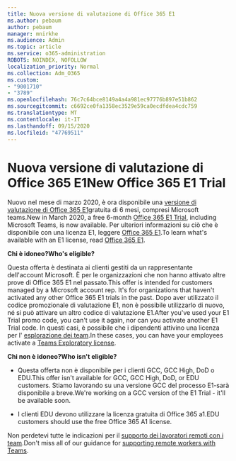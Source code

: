 ```yaml
---
title: Nuova versione di valutazione di Office 365 E1
ms.author: pebaum
author: pebaum
manager: mnirkhe
ms.audience: Admin
ms.topic: article
ms.service: o365-administration
ROBOTS: NOINDEX, NOFOLLOW
localization_priority: Normal
ms.collection: Adm_O365
ms.custom:
- "9001710"
- "3789"
ms.openlocfilehash: 76c7c64bce8149a4a4a981ec97776b897e51b862
ms.sourcegitcommit: c6692ce0fa1358ec3529e59ca0ecdfdea4cdc759
ms.translationtype: MT
ms.contentlocale: it-IT
ms.lasthandoff: 09/15/2020
ms.locfileid: "47769511"
---
```

# <a name="new-office-365-e1-trial"></a><span data-ttu-id="8df7b-102">Nuova versione di valutazione di Office 365 E1</span><span class="sxs-lookup"><span data-stu-id="8df7b-102">New Office 365 E1 Trial</span></span>

<span data-ttu-id="8df7b-103">Nuovo nel mese di marzo 2020, è ora disponibile una [versione di valutazione di Office 365 E1](https://docs.microsoft.com/MicrosoftTeams/e1-trial-license)gratuita di 6 mesi, compresi Microsoft teams.</span><span class="sxs-lookup"><span data-stu-id="8df7b-103">New in March 2020, a free 6-month [Office 365 E1 Trial](https://docs.microsoft.com/MicrosoftTeams/e1-trial-license), including Microsoft Teams, is now available.</span></span> <span data-ttu-id="8df7b-104">Per ulteriori informazioni su ciò che è disponibile con una licenza E1, leggere [Office 365 E1](https://www.microsoft.com/microsoft-365/business/office-365-enterprise-e1-business-software).</span><span class="sxs-lookup"><span data-stu-id="8df7b-104">To learn what's available with an E1 license, read [Office 365 E1](https://www.microsoft.com/microsoft-365/business/office-365-enterprise-e1-business-software).</span></span>

<span data-ttu-id="8df7b-105">**Chi è idoneo?**</span><span class="sxs-lookup"><span data-stu-id="8df7b-105">**Who's eligible?**</span></span>

<span data-ttu-id="8df7b-106">Questa offerta è destinata ai clienti gestiti da un rappresentante dell'account Microsoft. È per le organizzazioni che non hanno attivato altre prove di Office 365 E1 nel passato.</span><span class="sxs-lookup"><span data-stu-id="8df7b-106">This offer is intended for customers managed by a Microsoft account rep. It's for organizations that haven't activated any other Office 365 E1 trials in the past.</span></span> <span data-ttu-id="8df7b-107">Dopo aver utilizzato il codice promozionale di valutazione E1, non è possibile utilizzarlo di nuovo, né si può attivare un altro codice di valutazione E1.</span><span class="sxs-lookup"><span data-stu-id="8df7b-107">After you've used your E1 Trial promo code, you can't use it again, nor can you activate another E1 Trial code.</span></span> <span data-ttu-id="8df7b-108">In questi casi, è possibile che i dipendenti attivino una licenza per l' [esplorazione dei team](https://docs.microsoft.com/MicrosoftTeams/teams-exploratory).</span><span class="sxs-lookup"><span data-stu-id="8df7b-108">In these cases, you can have your employees activate a [Teams Exploratory license](https://docs.microsoft.com/MicrosoftTeams/teams-exploratory).</span></span>

<span data-ttu-id="8df7b-109">**Chi non è idoneo?**</span><span class="sxs-lookup"><span data-stu-id="8df7b-109">**Who isn't eligible?**</span></span>

- <span data-ttu-id="8df7b-110">Questa offerta non è disponibile per i clienti GCC, GCC High, DoD o EDU.</span><span class="sxs-lookup"><span data-stu-id="8df7b-110">This offer isn't available for GCC, GCC High, DoD, or EDU customers.</span></span> <span data-ttu-id="8df7b-111">Stiamo lavorando su una versione GCC del processo E1-sarà disponibile a breve.</span><span class="sxs-lookup"><span data-stu-id="8df7b-111">We're working on a GCC version of the E1 Trial - it'll be available soon.</span></span>

 - <span data-ttu-id="8df7b-112">I clienti EDU devono utilizzare la licenza gratuita di Office 365 a1.</span><span class="sxs-lookup"><span data-stu-id="8df7b-112">EDU customers should use the free Office 365 A1 license.</span></span>

<span data-ttu-id="8df7b-113">Non perdetevi tutte le indicazioni per il [supporto dei lavoratori remoti con i team](https://docs.microsoft.com/MicrosoftTeams/support-remote-work-with-teams).</span><span class="sxs-lookup"><span data-stu-id="8df7b-113">Don't miss all of our guidance for [supporting remote workers with Teams](https://docs.microsoft.com/MicrosoftTeams/support-remote-work-with-teams).</span></span>
